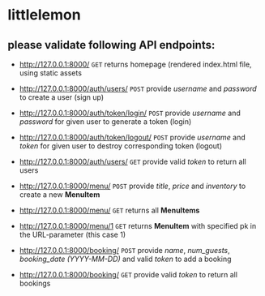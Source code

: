 # littlelemon

## please validate following API endpoints:

- http://127.0.0.1:8000/                    `GET`   returns homepage (rendered index.html file, using static assets

- http://127.0.0.1:8000/auth/users/         `POST`  provide *username* and *password* to create a user (sign up)
- http://127.0.0.1:8000/auth/token/login/   `POST`  provide *username* and *password* for given user to generate a token (login)
- http://127.0.0.1:8000/auth/token/logout/  `POST`  provide *username* and *token* for given user to destroy corresponding token (logout)
- http://127.0.0.1:8000/auth/users/         `GET`   provide valid *token* to return all users

- http://127.0.0.1:8000/menu/               `POST`  provide *title*, *price* and *inventory* to create a new **MenuItem**
- http://127.0.0.1:8000/menu/               `GET`   returns all **MenuItems**
- http://127.0.0.1:8000/menu/1              `GET`   returns **MenuItem** with specified pk in the URL-parameter (this case 1)

- http://127.0.0.1:8000/booking/            `POST`  provide *name*, *num_guests*, *booking_date (YYYY-MM-DD)* and valid *token* to add a booking
- http://127.0.0.1:8000/booking/            `GET`   provide valid *token* to return all bookings
